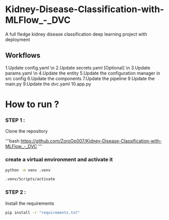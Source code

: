 # Kidney-Disease-Classification-with-MLFlow_-_DVC
A full fledge kidney disease classification deep learning project with deployment

## Workflows

1.Update config.yaml \n
2.Update secrets.yaml [Optional] \n
3.Update params.yaml \n
4.Update the entity
5.Update the configuration manager in src config
6.Update the components
7.Update the pipeline
9.Update the main.py
9.Update the dvc.yaml
10.app.py

# How to run ?

### STEP 1 :

Clone the repository

'''bash
https://github.com/ZoroOp007/Kidney-Disease-Classification-with-MLFlow_-_DVC
'''

### create a virtual environment and activate it
```bash
python -m venv .venv
```

```bash
.venv/Scripts/activate
```

### STEP 2 :

Install the requirements 

```bash
pip install -r "requirements.txt"
```



